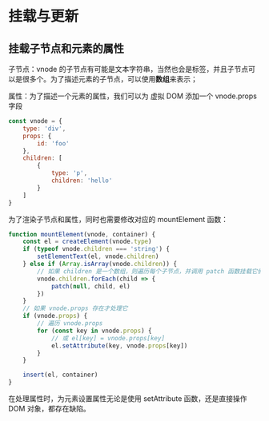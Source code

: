 # 挂载与更新

## 挂载子节点和元素的属性

子节点：vnode 的子节点有可能是文本字符串，当然也会是标签，并且子节点可以是很多个。为了描述元素的子节点，可以使用**数组**来表示；

属性：为了描述一个元素的属性，我们可以为 虚拟 DOM 添加一个 vnode.props 字段

```js
const vnode = {
    type: 'div',
    props: {
        id: 'foo'
    },
    children: [
        {
            type: 'p',
            children: 'hello'
        }
    ]
}
```

为了渲染子节点和属性，同时也需要修改对应的 mountElement 函数：

```js
function mountElement(vnode, container) {
    const el = createElement(vnode.type)
    if (typeof vnode.children === 'string') {
        setElementText(el, vnode.children)
    } else if (Array.isArray(vnode.children)) {
        // 如果 children 是一个数组，则遍历每个子节点，并调用 patch 函数挂载它们
        vnode.children.forEach(child => {
            patch(null, child, el)
        })
    }
    // 如果 vnode.props 存在才处理它
    if (vnode.props) {
        // 遍历 vnode.props
        for (const key in vnode.props) {
            // 或 el[key] = vnode.props[key]
            el.setAttribute(key, vnode.props[key])
        }
    }

    insert(el, container)
}
```

在处理属性时，为元素设置属性无论是使用 setAttribute 函数，还是直接操作 DOM 对象，都存在缺陷。

